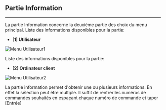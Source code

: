 
## Partie Information
---

La partie Information concerne la deuxième partie des choix du menu principal. Liste des informations disponibles pour la partie:  
* **[1] Utilisateur**  

![Menu Utilisateur1](https://github.com/WildCodeSchool/TSSR-2409-VERT-P2-G1-TheScriptingProject/blob/main/Images/menu1.png)  
  



Liste des informations disponibles pour la partie:
* **[2] Ordinateur client**

![Menu Utilisateur2](https://github.com/WildCodeSchool/TSSR-2409-VERT-P2-G1-TheScriptingProject/blob/main/Images/menu2.png)


La partie information permet d'obtenir une ou plusieurs informations. En effet la sélection peut être multiple. Il suffit de rentrer les numéros de commandes souhaités en espaçant chaque numéro de commande et taper [Entrée]






